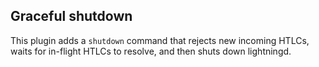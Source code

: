 Graceful shutdown
----
This plugin adds a `shutdown` command that rejects new incoming HTLCs, waits for in-flight HTLCs to resolve, and then shuts down lightningd.
